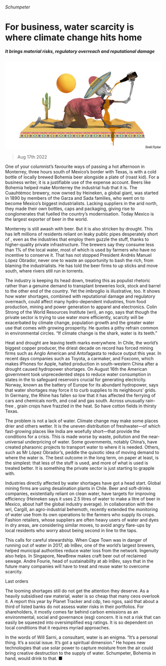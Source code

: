 ###### Schumpeter

# For business, water scarcity is where climate change hits home 

##### It brings material risks, regulatory overreach and reputational damage 

![image](images/20220820_WBD000.jpg) 

> Aug 17th 2022 

One of your columnist’s favourite ways of passing a hot afternoon in Monterrey, three hours south of Mexico’s border with Texas, is with a cold bottle of locally brewed Bohemia beer alongside a plate of (roast kid). For a business writer, it is a justifiable use of the expense account. Beers like Bohemia helped make Monterrey the industrial hub that it is. The Cuauhtémoc brewery, now owned by Heineken, a global giant, was started in 1890 by members of the Garza and Sada families, who went on to become Mexico’s biggest industrialists. Lacking suppliers in the arid north, they made their own bottles, caps and packaging, giving rise to conglomerates that fuelled the country’s modernisation. Today Mexico is the largest exporter of beer in the world. 

Monterrey is still awash with beer. But it is also stricken by drought. This has left millions of residents reliant on leaky public pipes desperately short of , even as the industries that employ them guzzle the stuff, thanks to higher-quality private infrastructure. The brewers say they consume less than 1% of the local water, most of which is used by farmers who have no incentive to conserve it. That has not stopped President Andrés Manuel López Obrador, never one to waste an opportunity to bash the rich, from blaming the industrialists. He has told the beer firms to up sticks and move south, where rivers still run in torrents. 

The industry is keeping its head down, treating this as populist rhetoric rather than a genuine demand to transplant breweries lock, stock and barrel to the other end of the country. Yet the imbroglio is illustrative, too. It shows how water shortages, combined with reputational damage and regulatory overreach, could affect many hydro-dependent industries, from food production, mining and power generation to apparel and electronics. Colin Strong of the World Resources Institute (wri), an ngo, says that though the private sector is trying to use water more efficiently, scarcity will be exacerbated by climate change, population growth and the greater water use that comes with growing prosperity. He quotes a pithy refrain common in environmental circles. “If climate change is the shark, water is its teeth.”

Heat and drought are leaving teeth marks everywhere. In Chile, the world’s biggest copper producer, the driest decade on record has forced mining firms such as Anglo American and Antofagasta to reduce output this year. In recent days companies such as Toyota, a carmaker, and Foxconn, which makes iPhones for Apple, halted production in south-western China after a drought caused hydropower shortages. On August 16th the American government took unprecedented steps to reduce water consumption in states in the  to safeguard reservoirs crucial for generating electricity. Norway, known as the battery of Europe for its abundant hydropower, says that water shortages may force it to curb supplies to its neighbours’ grids. In Germany, the Rhine has fallen so low that it has affected the ferrying of cars and chemicals north, and coal and gas south. Across unusually rain-free , grain crops have frazzled in the heat. So have cotton fields in thirsty Texas.

The problem is not a lack of water. Climate change may make some places drier and others wetter. It is the uneven distribution of freshwater—of which fast-growing places like India are woefully short—that provide the conditions for a crisis. This is made worse by waste, pollution and the near-universal underpricing of water. Some governments, notably China’s, have created pharaonic projects to transport water to where it is needed. Others, such as Mr López Obrador’s, peddle the quixotic idea of moving demand to where the water is. The best outcome in the long term, on paper at least, is the simplest: that less of the stuff is used, and more of what is used is treated better. It is something the private sector is just starting to grapple with. 

Industries directly affected by water shortages have got a head start. Global mining firms are using desalination plants in Chile. Beer and soft-drinks companies, existentially reliant on clean water, have targets for improving efficiency (Heineken says it uses 2.5 litres of water to make a litre of beer in Mexico, about half the global industry average). In collaboration with the wri, Cargill, an agro-industrial behemoth, recently extended the monitoring of water use from its own operations to the farmers who supply its crops. Fashion retailers, whose suppliers are often heavy users of water and dyes in dry areas, are considering similar moves, to avoid angry flare-ups by local residents who worry about being second in line to the taps.

This calls for careful stewardship. When Cape Town was in danger of running out of water in 2017, ab InBev, one of the world’s largest brewers, helped municipal authorities reduce water loss from the network. Ingenuity also helps. In Singapore, NewBrew makes craft beer out of reclaimed sewage. Andre Fourie, head of sustainability at ab InBev, says that in the future many companies will have to treat and reuse water to overcome scarcity. 

Last orders

The looming shortages still do not get the attention they deserve. As a heavily subsidised raw material, water is so cheap that many ceos overlook it. A report this year by Planet Tracker and cdp, two ngos, said that about a third of listed banks do not assess water risks in their portfolios. For shareholders, it mostly comes far behind carbon emissions as an environmental, social and governance (esg) concern. It is not a risk that can easily be squeezed into oversimplified esg ratings. It is so dependent on local conditions that it requires myriad approaches. 

In the words of Will Sarni, a consultant, water is an enigma. “It’s a personal thing. It’s a social issue. It’s got a spiritual dimension.” He hopes new technologies that use solar power to capture moisture from the air could bring creative destruction to the supply of water. Schumpeter, Bohemia in hand, would drink to that. ■







